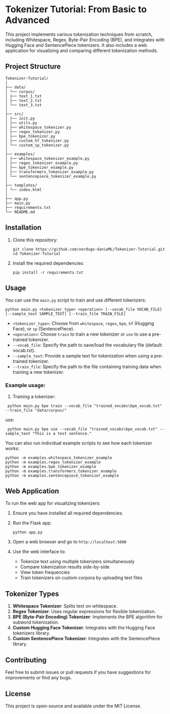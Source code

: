 # Tokenizer Tutorial: From Basic to Advanced

This project implements various tokenization techniques from scratch, including Whitespace, Regex, Byte-Pair Encoding (BPE), and integrates with Hugging Face and SentencePiece tokenizers. It also includes a web application for visualizing and comparing different tokenization methods.

## Project Structure

```
Tokenizer-Tutorial/
│
├── data/
│ └── corpus/
│ ├── text_1.txt
│ ├── text_2.txt
│ └── text_3.txt
│
├── src/
│ ├── init.py
│ ├── utils.py
│ ├── whitespace_tokenizer.py
│ ├── regex_tokenizer.py
│ ├── bpe_tokenizer.py
│ ├── custom_hf_tokenizer.py
│ └── custom_sp_tokenizer.py
│
├── examples/
│ ├── whitespace_tokenizer_example.py
│ ├── regex_tokenizer_example.py
│ ├── bpe_tokenizer_example.py
│ ├── transformers_tokenizer_example.py
│ └── sentencepiece_tokenizer_example.py
│
├── templates/
│ └── index.html
│
├── app.py
├── main.py
├── requirements.txt
└── README.md
```

## Installation

1. Clone this repository:
   ```
   git clone https://github.com/verdugo-danieML/Tokenizer-Tutorial.git
   cd Tokenizer-Tutorial
   ```

2. Install the required dependencies:
   ```
   pip install -r requirements.txt
   ```

## Usage

You can use the `main.py` script to train and use different tokenizers:

```
python main.py <tokenizer_type> <operation> [--vocab_file VOCAB_FILE] [--sample_text SAMPLE_TEXT] [--train_file TRAIN_FILE]
```
- `<tokenizer_type>`: Choose from `whitespace`, `regex`, `bpe`, `hf` (Hugging Face), or `sp` (SentencePiece).
- `<operation>`: Choose `train` to train a new tokenizer or `use` to use a pre-trained tokenizer.
- `--vocab_file`: Specify the path to save/load the vocabulary file (default: vocab.txt).
- `--sample_text`: Provide a sample text for tokenization when using a pre-trained tokenizer.
- `--train_file`: Specify the path to the file containing training data when training a new tokenizer.

### Example usage:

1. Training a tokenizer:
```
 python main.py bpe train --vocab_file "trained_vocabs\bpe_vocab.txt" --train_file "data/corpus/"
```
use:
```
 python main.py bpe use --vocab_file "trained_vocabs\bpe_vocab.txt" --sample_text "This is a test sentence."
```

You can also run individual example scripts to see how each tokenizer works:

```
python -m examples.whitespace_tokenizer_example
python -m examples.regex_tokenizer_example
python -m examples.bpe_tokenizer_example
python -m examples.transformers_tokenizer_example
python -m examples.sentencepiece_tokenizer_example
```
## Web Application

To run the web app for visualizing tokenizers:

1. Ensure you have installed all required dependencies.

2. Run the Flask app:
   ```
   python app.py
   ```

3. Open a web browser and go to `http://localhost:5000`

4. Use the web interface to:
   - Tokenize text using multiple tokenizers simultaneously
   - Compare tokenization results side-by-side
   - View token frequencies
   - Train tokenizers on custom corpora by uploading text files

## Tokenizer Types

1. **Whitespace Tokenizer**: Splits text on whitespace.
2. **Regex Tokenizer**: Uses regular expressions for flexible tokenization.
3. **BPE (Byte-Pair Encoding) Tokenizer**: Implements the BPE algorithm for subword tokenization.
4. **Custom Hugging Face Tokenizer**: Integrates with the Hugging Face tokenizers library.
5. **Custom SentencePiece Tokenizer**: Integrates with the SentencePiece library.

## Contributing

Feel free to submit issues or pull requests if you have suggestions for improvements or find any bugs.

## License

This project is open-source and available under the MIT License.
